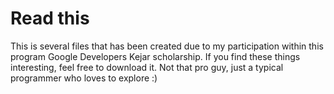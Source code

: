 # Read this
This is several files that has been created due to my participation within this program Google Developers Kejar scholarship. If you find these things interesting, feel free to download it. Not that pro guy, just a typical programmer who loves to explore :)
